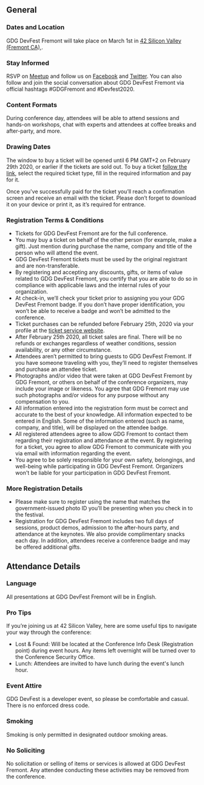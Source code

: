 ## General

### Dates and Location

GDG DevFest Fremont will take place on March 1st in [42 Silicon Valley (Fremont CA),](https://goo.gl/maps/tEzNEXFYQ7ibM7Fq8).

### Stay Informed

RSVP on [Meetup](https://www.meetup.com/GDG-Fremont/events/268346787/) and follow us on [Facebook](https://www.facebook.com/gdgfremontca/) and [Twitter](https://twitter.com/gdgfremont). You can also follow and join the social conversation about GDG DevFest Fremont via official hashtags #GDGFremont and #Devfest2020.

### Content Formats

During conference day, attendees will be able to attend sessions and hands-on workshops, chat with experts and attendees at coffee breaks and after-party, and more.

### Drawing Dates

The window to buy a ticket will be opened until 6 PM GMT+2 on February 29th 2020, or earlier if the tickets are sold out. To buy a ticket [follow the link](https://www.eventbrite.com/e/gdg-devfest-fremont-2020-tickets-92309695785), select the required ticket type, fill in the required information and pay for it.

Once you've successfully paid for the ticket you’ll reach a confirmation screen and receive an email with the ticket. Please don’t forget to download it on your device or print it, as it’s required for entrance.

### Registration Terms & Conditions

- Tickets for GDG DevFest Fremont are for the full conference.
- You may buy a ticket on behalf of the other person (for example, make a gift). Just mention during purchase the name, company and title of the person who will attend the event.
- GDG DevFest Fremont tickets must be used by the original registrant and are non-transferable.
- By registering and accepting any discounts, gifts, or items of value related to GDG DevFest Fremont, you certify that you are able to do so in compliance with applicable laws and the internal rules of your organization.
- At check-in, we’ll check your ticket prior to assigning you your GDG DevFest Fremont badge. If you don’t have proper identification, you won’t be able to receive a badge and won’t be admitted to the conference.
- Ticket purchases can be refunded before February 25th, 2020 via your profile at the [ticket service website]( https://www.eventbrite.com/e/gdg-devfest-fremont-2020-tickets-92309695785).
- After February 25th 2020, all ticket sales are final. There will be no refunds or exchanges regardless of weather conditions, session availability, or any other circumstance.
- Attendees aren’t permitted to bring guests to GDG DevFest Fremont. If you have someone traveling with you, they’ll need to register themselves and purchase an attendee ticket.
- Photographs and/or video that were taken at GDG DevFest Fremont by GDG Fremont, or others on behalf of the conference organizers, may include your image or likeness. You agree that GDG Fremont may use such photographs and/or videos for any purpose without any compensation to you.
- All information entered into the registration form must be correct and accurate to the best of your knowledge. All information expected to be entered in English. Some of the information entered (such as name, company, and title), will be displayed on the attendee badge.
- All registered attendees agree to allow GDG Fremont to contact them regarding their registration and attendance at the event. By registering for a ticket, you agree to allow GDG Fremont to communicate with you via email with information regarding the event.
- You agree to be solely responsible for your own safety, belongings, and well-being while participating in GDG DevFest Fremont. Organizers won't be liable for your participation in GDG DevFest Fremont.

### More Registration Details

- Please make sure to register using the name that matches the government-issued photo ID you’ll be presenting when you check in to the festival.
- Registration for GDG DevFest Fremont includes two full days of sessions, product demos, admission to the after-hours party, and attendance at the keynotes. We also provide complimentary snacks each day. In addition, attendees receive a conference badge and may be offered additional gifts.

## Attendance Details

### Language

All presentations at GDG DevFest Fremont will be in English.

### Pro Tips

If you’re joining us at 42 Silicon Valley, here are some useful tips to navigate your way through the conference:

- Lost & Found: Will be located at the Conference Info Desk (Registration point) during event hours. Any items left overnight will be turned over to the Conference Security Office.
- Lunch: Attendees are invited to have lunch during the event's lunch hour.


### Event Attire

GDG DevFest is a developer event, so please be comfortable and casual. There is no enforced dress code.

### Smoking

Smoking is only permitted in designated outdoor smoking areas.

### No Soliciting

No solicitation or selling of items or services is allowed at GDG DevFest Fremont. Any attendee conducting these activities may be removed from the conference.
